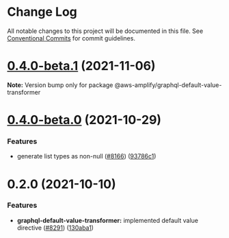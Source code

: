 # Change Log

All notable changes to this project will be documented in this file.
See [Conventional Commits](https://conventionalcommits.org) for commit guidelines.

# [0.4.0-beta.1](https://github.com/aws-amplify/amplify-cli/compare/@aws-amplify/graphql-default-value-transformer@0.4.0-beta.0...@aws-amplify/graphql-default-value-transformer@0.4.0-beta.1) (2021-11-06)

**Note:** Version bump only for package @aws-amplify/graphql-default-value-transformer





# [0.4.0-beta.0](https://github.com/aws-amplify/amplify-cli/compare/@aws-amplify/graphql-default-value-transformer@0.2.0...@aws-amplify/graphql-default-value-transformer@0.4.0-beta.0) (2021-10-29)


### Features

* generate list types as non-null ([#8166](https://github.com/aws-amplify/amplify-cli/issues/8166)) ([93786c1](https://github.com/aws-amplify/amplify-cli/commit/93786c13ef04c72748ca32a1ef7878c0e6b5b129))





# 0.2.0 (2021-10-10)


### Features

* **graphql-default-value-transformer:** implemented default value directive ([#8291](https://github.com/aws-amplify/amplify-cli/issues/8291)) ([130aba1](https://github.com/aws-amplify/amplify-cli/commit/130aba1dda122b3289270d1a711da6e0326ecf90))
